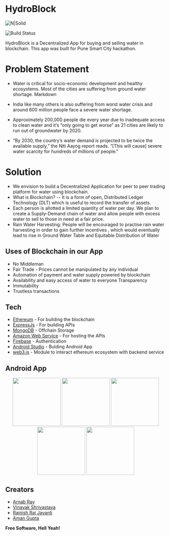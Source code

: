 # HydroBlock

![N|Solid](https://image.ibb.co/fFn3mz/f16abe1c_55ba_42aa_91c7_11989325bb1a.png)

![Build Status](https://travis-ci.org/joemccann/dillinger.svg?branch=master)

HydroBlock is a Decentralized App for buying and selling water in blockchain. This app was built for Pune Smart City hackathon.
# Problem Statement

  - Water is critical for socio-economic development and healthy ecosystems. Most of the cities are suffering from ground water shortage. Markdown
  - India like many others is also suffering from worst water crisis and around 600 million people face a severe water shortage.


  - Approximately 200,000 people die every year due to inadequate access to clean water and it’s “only going to get worse” as 21 cities are likely to run out of groundwater by 2020.
  - “By 2030, the country’s water demand is projected to be twice the available supply,” the Niti Aayog report reads. “[This will cause] severe water scarcity for hundreds of millions of people.”

# Solution

- We envision to build a Decentralized Application for peer to peer trading platform for water using blockchain. 
- What is Blockchain? -- It  is a form of open, Distributed Ledger Technology (DLT) which is useful to record the transfer of assets.
- Each person is allotted a limited quantity of water per day. We plan to create a Supply-Demand chain of water and allow people with excess water to sell to those in need at a fair price.
- Rain Water Harvesting:  People will be encouraged to practise rain water harvesting in order to gain further incentives , which would eventually lead to rise in Ground Water Table and Equitable Distribution of Water

## Uses of Blockchain in our App 

- No Middleman
- Fair Trade - Prices cannot be manipulated by any individual 
- Automation of payment and water supply powered by blockchain
- Availability and easy access of water to everyone
Transparency
- Immutability 
- Trustless transactions


## Tech

* [Ethereum] - For building the blockchain
* [ExpressJs] - For building APIs
* [MongoDB] - Offchain Storage
* [Amazon Web Service] - For hosting the APIs
* [Firebase] - Authentication
* [Android Studio] - Bulding Android App
* [web3.js] - Module to interact ethereum ecosystem with backend service

## Android App
<p align='center'>
<img src='https://image.ibb.co/bs9fzK/Screenshot_20180930_062154.jpg' width='150px'>

<img src='https://image.ibb.co/kqJUte/Screenshot_20180930_061852.jpg' width='150px'>

<img src='https://image.ibb.co/mpMceK/Screenshot_20180930_061912.jpg' width='150px'>

<img src='https://image.ibb.co/hgfpRz/Screenshot_20180930_061948.jpg' width='150px'>

<img src='https://image.ibb.co/kb3yKK/Screenshot_20180930_062017.jpg' width='150px'>

</p>

## Creators
* [Arnab Ray]
* [Vinayak Shrivastava]
* [Rajnish Raj Jayanti]
* [Aman Gupta]

**Free Software, Hell Yeah!**

[//]: # (These are reference links used in the body of this note and get stripped out when the markdown processor does its job. There is no need to format nicely because it shouldn't be seen. Thanks SO - http://stackoverflow.com/questions/4823468/store-comments-in-markdown-syntax)


   [Ethereum]: <https://www.ethereum.org/>
   [ExpressJs]: <http://expressjs.com/>
   [MongoDB]: <https://www.mongodb.com/>
   [Amazon Web Service]: <https://aws.amazon.com/>
   [Firebase]: <https://firebase.google.com/>
   [Android Studio]: <https://developer.android.com/studio/>
   [web3.js]: <https://web3js.readthedocs.io/en/1.0/>
   [Arnab Ray]: <https://github.com/arnabuchiha>
   [Vinayak Shrivastava]: <https://github.com/ItachiUchiha1998>
   [Rajnish Raj Jayanti]: <https://github.com/ShadowRajnsih>
   [Aman Gupta]: <https://github.com/aman304gupta>



